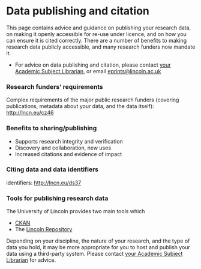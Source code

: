 # Data publishing and citation

This page contains advice and guidance on publishing your research data, on making it openly accessible for re-use under licence, and on how you can ensure it is cited correctly. There are a number of benefits to making research data publicly accessible, and many research funders now mandate it.

* For advice on data publishing and citation, please contact [your Academic Subject Librarian](http://library.lincoln.ac.uk/home/learning-development/academic-subject-librarians/contact-your-academic-subject-librarian/), or email [eprints@lincoln.ac.uk](mailto:eprints@lincoln.ac.uk)

### Research funders' requirements

Complex requirements of the major public research funders (covering publications, metadata about your data, and the data itself): http://lncn.eu/cz46

### Benefits to sharing/publishing

* Supports research integrity and verification
* Discovery and collaboration, new uses
* Increased citations and evidence of impact

### Citing data and data identifiers

identifiers: http://lncn.eu/ds37

### Tools for publishing research data

The University of Lincoln provides two main tools which

* [CKAN](http://ckan.lincoln.ac.uk/)
* The [Lincoln Repository](http://eprints.lincoln.ac.uk/)

Depending on your discipline, the nature of your research, and the type of data you hold, it may be more appropriate for you to host and publish your data using a third-party system. Please contact [your Academic Subject Librarian](http://library.lincoln.ac.uk/home/learning-development/academic-subject-librarians/contact-your-academic-subject-librarian/) for advice.